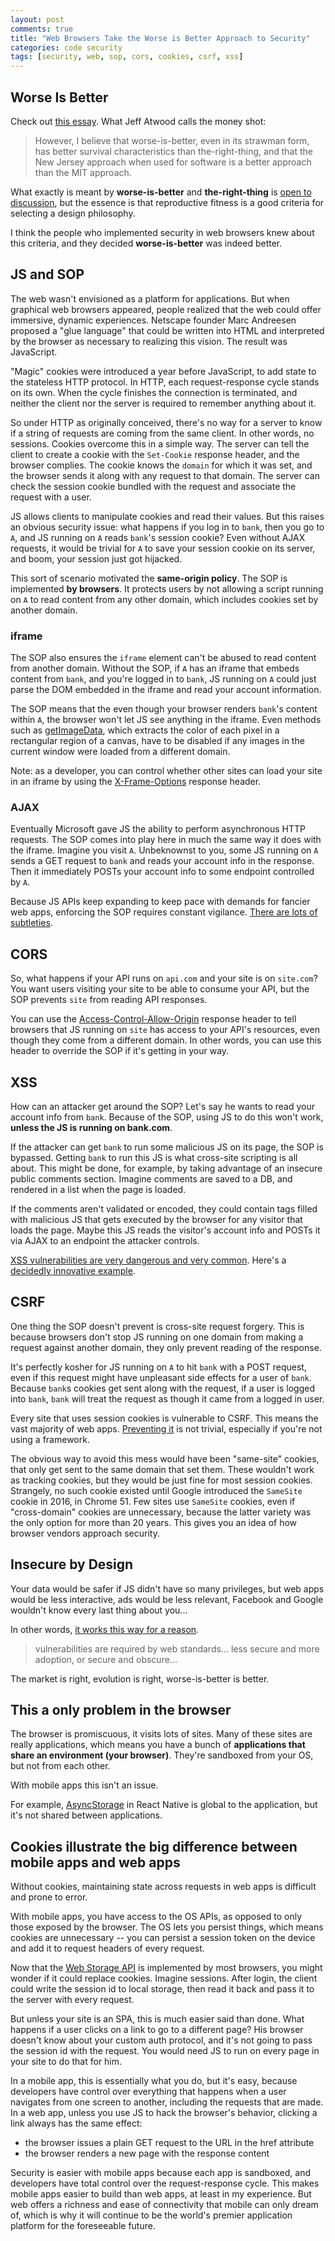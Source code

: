 ```yaml
---
layout: post
comments: true
title: "Web Browsers Take the Worse is Better Approach to Security"
categories: code security
tags: [security, web, sop, cors, cookies, csrf, xss]
---
```


## Worse Is Better
Check out [this essay](https://www.dreamsongs.com/RiseOfWorseIsBetter.html). What Jeff Atwood calls the money shot:

>However, I believe that worse-is-better, even in its strawman form, has better survival characteristics than the-right-thing, and that the New Jersey approach when used for software is a better approach than the MIT approach.

What exactly is meant by __worse-is-better__ and __the-right-thing__ is [open to discussion](http://yosefk.com/blog/what-worse-is-better-vs-the-right-thing-is-really-about.html), but the essence is that reproductive fitness is a good criteria for selecting a design philosophy.

I think the people who implemented security in web browsers knew about this criteria, and they decided __worse-is-better__ was indeed better.


## JS and SOP
The web wasn't envisioned as a platform for applications. But when graphical web browsers appeared, people realized that the web could offer immersive, dynamic experiences. Netscape founder Marc Andreesen proposed a "glue language" that could be written into HTML and interpreted by the browser as necessary to realizing this vision. The result was JavaScript.

"Magic" cookies were introduced a year before JavaScript, to add state to the stateless HTTP protocol. In HTTP, each request-response cycle stands on its own. When the cycle finishes the connection is terminated, and neither the client nor the server is required to remember anything about it. 

So under HTTP as originally conceived, there's no way for a server to know if a string of requests are coming from the same client. In other words, no sessions. Cookies overcome this in a simple way. The server can tell the client to create a cookie with the `Set-Cookie` response header, and the browser complies. The cookie knows the `domain` for which it was set, and the browser sends it along with any request to that domain. The server can check the session cookie bundled with the request and associate the request with a user.

JS allows clients to manipulate cookies and read their values. But this raises an obvious security issue: what happens if you log in to `bank`, then you go to `A`, and JS running on `A` reads `bank`'s session cookie? Even without AJAX requests, it would be trivial for `A` to save your session cookie on its server, and boom, your session just got hijacked.

This sort of scenario motivated the __same-origin policy__. The SOP is implemented __by browsers__. It protects users by not allowing a script running on `A` to read content from any other domain, which includes cookies set by another domain.


### iframe
The SOP also ensures the `iframe` element can't be abused to read content from another domain. Without the SOP, if `A` has an iframe that embeds content from `bank`, and you're logged in to `bank`, JS running on `A` could just parse the DOM embedded in the iframe and read your account information.

The SOP means that the even though your browser renders `bank`'s content within `A`, the browser won't let JS see anything in the iframe. Even methods such as [getImageData](https://developer.mozilla.org/en-US/docs/Web/API/CanvasRenderingContext2D/getImageData), which extracts the color of each pixel in a rectangular region of a canvas, have to be disabled if any images in the current window were loaded from a different domain.

Note: as a developer, you can control whether other sites can load your site in an iframe by using the [X-Frame-Options](https://developer.mozilla.org/en-US/docs/Web/HTTP/Headers/X-Frame-Options) response header.


### AJAX
Eventually Microsoft gave JS the ability to perform asynchronous HTTP requests. The SOP comes into play here in much the same way it does with the iframe. Imagine you visit `A`. Unbeknownst to you, some JS running on `A` sends a GET request to `bank` and reads your account info in the response. Then it immediately POSTs your account info to some endpoint controlled by `A`.

Because JS APIs keep expanding to keep pace with demands for fancier web apps, enforcing the SOP requires constant vigilance. [There are lots of subtleties](https://blogs.msdn.microsoft.com/ieinternals/2009/08/28/same-origin-policy-part-1-no-peeking/).


## CORS
So, what happens if your API runs on `api.com` and your site is on `site.com`? You want users visiting your site to be able to consume your API, but the SOP prevents `site` from reading API responses.

You can use the [Access-Control-Allow-Origin](https://developer.mozilla.org/en-US/docs/Web/HTTP/Access_control_CORS#Access-Control-Allow-Origin) response header to tell browsers that JS running on `site` has access to your API's resources, even though they come from a different domain. In other words, you can use this header to override the SOP if it's getting in your way.


## XSS
How can an attacker get around the SOP? Let's say he wants to read your account info from `bank`. Because of the SOP, using JS to do this won't work, __unless the JS is running on bank.com__.

If the attacker can get `bank` to run some malicious JS on its page, the SOP is bypassed. Getting `bank` to run this JS is what cross-site scripting is all about. This might be done, for example, by taking advantage of an insecure public comments section. Imagine comments are saved to a DB, and rendered in a list when the page is loaded.

If the comments aren't validated or encoded, they could contain <script>...</script> tags filled with malicious JS that gets executed by the browser for any visitor that loads the page. Maybe this JS reads the visitor's account info and POSTs it via AJAX to an endpoint the attacker controls.

[XSS vulnerabilities are very dangerous and very common](https://www.owasp.org/index.php/Cross-site_Scripting_(XSS)). Here's a [decidedly innovative example](/post/self-inflicted-xss).


## CSRF
One thing the SOP doesn't prevent is cross-site request forgery. This is because browsers don't stop JS running on one domain from making a request against another domain, they only prevent reading of the response.

It's perfectly kosher for JS running on `A` to hit `bank` with a POST request, even if this request might have unpleasant side effects for a user of `bank`. Because `bank`s cookies get sent along with the request, if a user is logged into `bank`, `bank` will treat the request as though it came from a logged in user.

Every site that uses session cookies is vulnerable to CSRF. This means the vast majority of web apps. [Preventing it](/post/csrf-protection) is not trivial, especially if you're not using a framework.

The obvious way to avoid this mess would have been "same-site" cookies, that only get sent to the same domain that set them. These wouldn't work as tracking cookies, but they would be just fine for most session cookies. Strangely, no such cookie existed until Google introduced the `SameSite` cookie in 2016, in Chrome 51. Few sites use `SameSite` cookies, even if "cross-domain" cookies are unnecessary, because the latter variety was the only option for more than 20 years. This gives you an idea of how browser vendors approach security.


## Insecure by Design
Your data would be safer if JS didn't have so many privileges, but web apps would be less interactive, ads would be less relevant, Facebook and Google wouldn't know every last thing about you...

In other words, [it works this way for a reason](https://www.owasp.org/images/9/90/Web_Security_Fundamentally_Broken.pdf).

>vulnerabilities are required by web standards... less secure and more adoption, or secure and obscure...

The market is right, evolution is right, worse-is-better is better.


## This a only problem in the browser
The browser is promiscuous, it visits lots of sites. Many of these sites are really applications, which means you have a bunch of __applications that share an environment (your browser)__. They're sandboxed from your OS, but not from each other.

With mobile apps this isn't an issue.

For example, [AsyncStorage](https://facebook.github.io/react-native/docs/asyncstorage.html) in React Native is global to the application, but it's not shared between applications. 


## Cookies illustrate the big difference between mobile apps and web apps
Without cookies, maintaining state across requests in web apps is difficult and prone to error.

With mobile apps, you have access to the OS APIs, as opposed to only those exposed by the browser. The OS lets you persist things, which means cookies are unnecessary -- you can persist a session token on the device and add it to request headers of every request.

Now that the [Web Storage API](https://developer.mozilla.org/en-US/docs/Web/API/Web_Storage_API) is implemented by most browsers, you might wonder if it could replace cookies. Imagine sessions. After login, the client could write the session id to local storage, then read it back and pass it to the server with every request.

But unless your site is an SPA, this is much easier said than done. What happens if a user clicks on a link to go to a different page? His browser doesn't know about your custom auth protocol, and it's not going to pass the session id with the request. You would need JS to run on every page in your site to do that for him.

In a mobile app, this is essentially what you do, but it's easy, because developers have control over everything that happens when a user navigates from one screen to another, including the requests that are made. In a web app, unless you use JS to hack the browser's behavior, clicking a link always has the same effect:
  - the browser issues a plain GET request to the URL in the href attribute
  - the browser renders a new page with the response content

Security is easier with mobile apps because each app is sandboxed, and developers have total control over the request-response cycle. This makes mobile apps easier to build than web apps, at least in my experience. But web offers a richness and ease of connectivity that mobile can only dream of, which is why it will continue to be the world's premier application platform for the foreseeable future.

